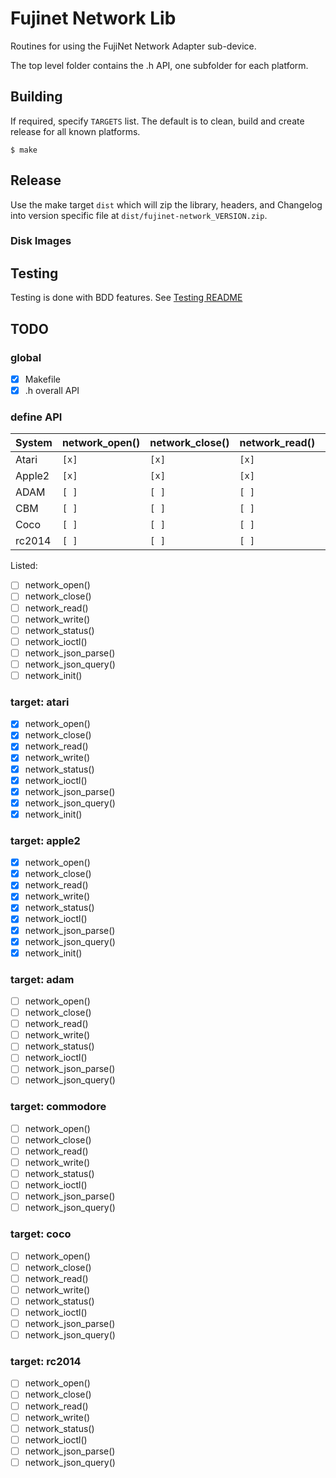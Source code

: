 # Fujinet Network Lib

Routines for using the FujiNet Network Adapter sub-device.

The top level folder contains the .h API, one subfolder for each platform.

## Building

If required, specify `TARGETS` list. The default is to clean, build and create release for all known platforms.

```shell
$ make
```

## Release

Use the make target `dist` which will zip the library, headers, and Changelog into version specific file at `dist/fujinet-network_VERSION.zip`.

### Disk Images

## Testing

Testing is done with BDD features. See [Testing README](testing/bdd-testing/README.md)

## TODO

### global

- [x] Makefile
- [x] .h overall API

### define API

|System | network_open() | network_close() | network_read() | network_write() | network_status() | network_ioctl() | network_json_parse() | network_json_query() | network_init() |
|-------|----------------|-----------------|----------------|-----------------|------------------|-----------------|----------------------|----------------------|----------------|
| Atari | `[x]`          |  `[x]`          | `[x]`          | `[x]`           | `[x]`            | `[x]`           | `[x]`                | `[x]`                | `[x]`          |
| Apple2| `[x]`          |  `[x]`          | `[x]`          | `[x]`           | `[x]`            | `[x]`           | `[x]`                | `[x]`                | `[x]`          |
| ADAM  | `[ ]`          |  `[ ]`          | `[ ]`          | `[ ]`           | `[ ]`            | `[ ]`           | `[ ]`                | `[ ]`                | `[ ]`          |
| CBM   | `[ ]`          |  `[ ]`          | `[ ]`          | `[ ]`           | `[ ]`            | `[ ]`           | `[ ]`                | `[ ]`                | `[ ]`          |
| Coco  | `[ ]`          |  `[ ]`          | `[ ]`          | `[ ]`           | `[ ]`            | `[ ]`           | `[ ]`                | `[ ]`                | `[ ]`          |
| rc2014| `[ ]`          |  `[ ]`          | `[ ]`          | `[ ]`           | `[ ]`            | `[ ]`           | `[ ]`                | `[ ]`                | `[ ]`          |

Listed:

- [ ] network_open()
- [ ] network_close()
- [ ] network_read()
- [ ] network_write()
- [ ] network_status()
- [ ] network_ioctl()
- [ ] network_json_parse()
- [ ] network_json_query()
- [ ] network_init()

### target: atari

- [x] network_open()
- [x] network_close()
- [x] network_read()
- [x] network_write()
- [x] network_status()
- [x] network_ioctl()
- [x] network_json_parse()
- [x] network_json_query()
- [x] network_init()

### target: apple2

- [x] network_open()
- [x] network_close()
- [x] network_read()
- [x] network_write()
- [x] network_status()
- [x] network_ioctl()
- [x] network_json_parse()
- [x] network_json_query()
- [x] network_init()

### target: adam

- [ ] network_open()
- [ ] network_close()
- [ ] network_read()
- [ ] network_write()
- [ ] network_status()
- [ ] network_ioctl()
- [ ] network_json_parse()
- [ ] network_json_query()

### target: commodore

- [ ] network_open()
- [ ] network_close()
- [ ] network_read()
- [ ] network_write()
- [ ] network_status()
- [ ] network_ioctl()
- [ ] network_json_parse()
- [ ] network_json_query()

### target: coco

- [ ] network_open()
- [ ] network_close()
- [ ] network_read()
- [ ] network_write()
- [ ] network_status()
- [ ] network_ioctl()
- [ ] network_json_parse()
- [ ] network_json_query()

### target: rc2014

- [ ] network_open()
- [ ] network_close()
- [ ] network_read()
- [ ] network_write()
- [ ] network_status()
- [ ] network_ioctl()
- [ ] network_json_parse()
- [ ] network_json_query()
